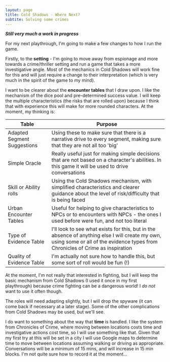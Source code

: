 ```yaml
---
layout: page
title: Cold Shadows - Where Next?
subtite: Solving some crimes
---
```


***Still very much a work in progress***

For my next playthrough, I'm going to make a few changes to how I run the game.

Firstly, to the **setting** - I'm going to move away from espionage and more towards a crime/thriller setting and run a game that takes a more investigative angle. Most of the mechanics in Cold Shadows will work fine for this and will just require a change to their interpretation (which is very much in the spirit of the game to my mind).

I want to be clearer about the **encounter tables** that I draw upon. I like the mechanism of the dice pool and pre-determined success value. I will keep the multiple characteristics (the risks that are rolled upon) because I think that with experience this will make for more rounded characters. At the moment, my thinking is:

|Table|Purpose|
|---|---|
|Adapted Segment Suggestions|Using these to make sure that there is a narrative drive to every segment, making sure that they are not all too 'big'|
|Simple Oracle|Really useful just for making simple decisions that are not based on a character's abilities. In this game it will be used to drive conversations|
|Skill or Ability rolls|Using the Cold Shadows mechanism, with simplified characteristics and clearer guidance about the level of risk/difficulty that is being faced|
|Urban Encounter Tables|Useful for helping to give characteristics to NPCs or to encounters with NPCs - the ones I used before were fun, and not too literal|
|Type of Evidence Table|I'll look to see what exists for this, but in the absence of anything else I will create my own, using some or all of the evidence types from Chronicles of Crime as inspiration|
|Quality of Evidence Table|I'm actually not sure how to handle this, but some sort of roll would be fun (!)|

At the moment, I'm not really that interested in fighting, but I will keep the basic mechanism from Cold Shadows (I used it once in my first playthrough) because crime fighting can be a dangerous world! I *do not* want to use it often though.

The roles will need adapting slightly, but I will drop the spyware (it can come back if necessary at a later stage). Some of the other complications from Cold Shadows may be used, but we'll see.

I do want to something about the way that **time** is handled. I like the system from Chronicles of Crime, where moving between locations costs time and investigative actions cost time, so I will use something like that. Given that my first try at this will be set in a city I will use Google maps to determine time to move between locations assuming walking or driving as appropriate. Conversations will be a minimum of 15 mins, and will increase in 15 min blocks. I'm not quite sure how to record it at the moment...
